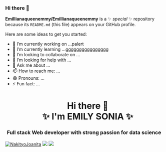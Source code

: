 ### Hi there 👋


**Emillianaqueenemmy/Emillianaqueenemmy** is a ✨ _special_ ✨ repository because its `README.md` (this file) appears on your GitHub profile.

Here are some ideas to get you started:

- 🔭 I’m currently working on ...palert
- 🌱 I’m currently learning ...gggggggggggggggg
- 👯 I’m looking to collaborate on ...
- 🤔 I’m looking for help with ...
- 💬 Ask me about ...
- 📫 How to reach me: ...
- 😄 Pronouns: ...
- ⚡ Fun fact: ...
  <h1 align="center"> Hi there 👋 <br/>✨ I'm EMILY SONIA ✨ </h1>
<h3 align="center">Full stack Web developer with strong passion for data science</h3>

<div> 
 <a href="https://twitter.com/NakityoJoanita" target="blank"><img src="https://img.shields.io/twitter/follow/NakityoJoanita?logo=twitter&style=for-the-badge" alt="NakityoJoanita"/></a>
  <a href = "mailto:nakityojoanita51@gmail.com/"><img src="https://img.shields.io/badge/-Gmail-%23333?style=for-the-badge&logo=gmail&logoColor=white" target="_blank"></a>
  <a href="https://www.linkedin.com/in/joanita-nakityo-36900a1b5/" target="_blank"><img src="https://img.shields.io/badge/-LinkedIn-%230077B5?style=for-the-badge&logo=linkedin&logoColor=white" target="_blank"></a> 
  </div>
